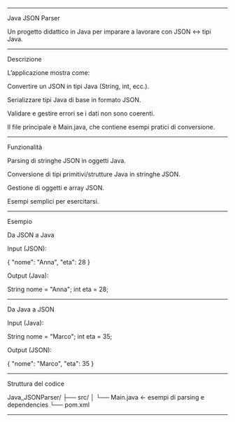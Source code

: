 
---

Java JSON Parser

Un progetto didattico in Java per imparare a lavorare con JSON ↔ tipi Java.


---

Descrizione

L’applicazione mostra come:

Convertire un JSON in tipi Java (String, int, ecc.).

Serializzare tipi Java di base in formato JSON.

Validare e gestire errori se i dati non sono coerenti.


Il file principale è Main.java, che contiene esempi pratici di conversione.


---

Funzionalità

Parsing di stringhe JSON in oggetti Java.

Conversione di tipi primitivi/strutture Java in stringhe JSON.

Gestione di oggetti e array JSON.

Esempi semplici per esercitarsi.



---

Esempio

Da JSON a Java

Input (JSON):

{
  "nome": "Anna",
  "eta": 28
}

Output (Java):

String nome = "Anna";
int eta = 28;


---

Da Java a JSON

Input (Java):

String nome = "Marco";
int eta = 35;

Output (JSON):

{
  "nome": "Marco",
  "eta": 35
}


---

Struttura del codice

Java_JSONParser/
 ├── src/
 │    └── Main.java      ← esempi di parsing e dependencies
 └── pom.xml
 

---

